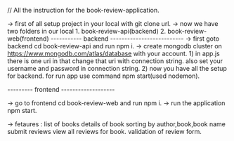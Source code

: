 // All the instruction for the book-review-application.

-> first of all setup project in your local with git clone url.
-> now we have two folders in our local 1. book-review-api(backend)
                                        2. book-review-web(frontend)
----------- backend --------------------------
-> first goto backend cd book-review-api and run npm i.
-> create mongodb cluster on https://www.mongodb.com/atlas/database with your account.
    1) in app.js there is one uri in that change that uri with connection string. also set your username and password in connection string.
    2) now you have all the setup for backend. for run app use command npm start(used nodemon).

--------- frontend -------------------

-> go to frontend cd book-review-web and run npm i.
-> run the application npm start.

-> fetaures : 
list of books
details of book
sorting by author,book,book name
submit reviews
view all reviews for book.
validation of review form.

    
